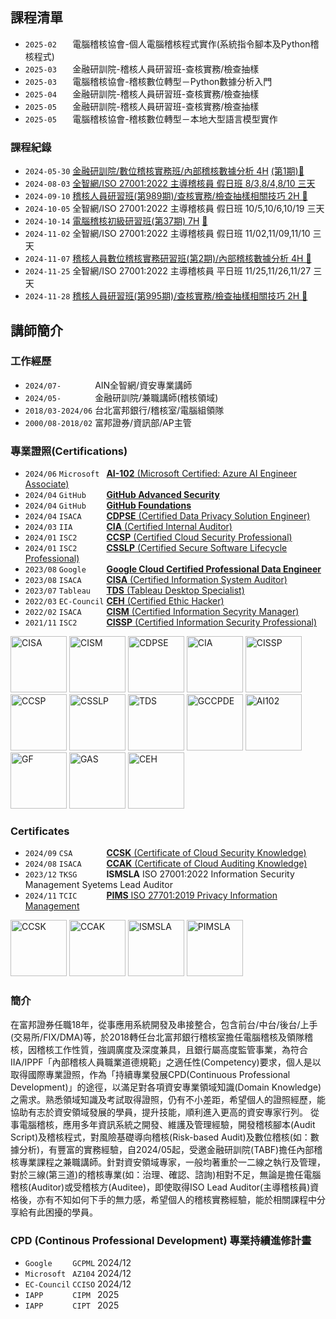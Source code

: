 ## 課程清單
* `2025-02   ` 電腦稽核協會-個人電腦稽核程式實作(系統指令腳本及Python稽核程式)
* `2025-03   ` 金融研訓院-稽核人員研習班-查核實務/檢查抽樣  
* `2025-03   ` 電腦稽核協會-稽核數位轉型－Python數據分析入門  
* `2025-04   ` 金融研訓院-稽核人員研習班-查核實務/檢查抽樣  
* `2025-05   ` 金融研訓院-稽核人員研習班-查核實務/檢查抽樣  
* `2025-05   ` 電腦稽核協會-稽核數位轉型－本地大型語言模型實作

### 課程紀錄
* `2024-05-30` [金融研訓院/數位稽核實務班/內部稽核數據分析 4H](./內部稽核數據分析/) [(第1期)📌](https://www.tabf.org.tw/CourseDetail.aspx?PID=564834)
* `2024-08-03` [全智網/ISO 27001:2022 主導稽核員 假日班 8/3,8/4,8/10 三天](./ISMSLA2022/)
* `2024-09-10` [稽核人員研習班(第989期)/查核實務/檢查抽樣相關技巧 2H 📌](https://www.tabf.org.tw/CourseDetail.aspx?PID=587526)
* `2024-10-05` 全智網/ISO 27001:2022 主導稽核員 假日班 10/5,10/6,10/19 三天
* `2024-10-14` [電腦稽核初級研習班(第37期) 7H](./20241014/) [📌](https://www.tabf.org.tw/CourseDetail.aspx?PID=587447)
* `2024-11-02` 全智網/ISO 27001:2022 主導稽核員 假日班 11/02,11/09,11/10 三天
* `2024-11-07` [稽核人員數位稽核實務研習班(第2期)/內部稽核數據分析 4H 📌](https://www.tabf.org.tw/CourseDetail.aspx?PID=587435)
* `2024-11-25` 全智網/ISO 27001:2022 主導稽核員 平日班 11/25,11/26,11/27 三天
* `2024-11-28` [稽核人員研習班(第995期)/查核實務/檢查抽樣相關技巧 2H 📌](https://www.tabf.org.tw/CourseDetail.aspx?PID=587539)

  
## 講師簡介
### 工作經歷
* `2024/07-       ` AIN全智網/資安專業講師
* `2024/05-       ` 金融研訓院/兼職講師(稽核領域)
* `2018/03-2024/06` 台北富邦銀行/稽核室/電腦組領隊
* `2000/08-2018/02` 富邦證券/資訊部/AP主管

### 專業證照(Certifications)
* `2024/06` `Microsoft ` [**AI-102** (Microsoft Certified: Azure AI Engineer Associate)](https://learn.microsoft.com/api/credentials/share/en-us/arien-chen/81BEEDC7D1C66A02?sharingId=D66CACAF29F5D3)
*	`2024/04` `GitHub    ` [**GitHub Advanced Security**](https://www.credly.com/badges/22134de9-ac6f-41d2-afa1-f6089eea8e4f)
* `2024/04`	`GitHub    ` [**GitHub Foundations**](https://www.credly.com/badges/f9e60f53-e2d9-48d1-a9f8-7c7fa59d2fcd)
*	`2024/04` `ISACA     ` [**CDPSE** (Certified Data Privacy Solution Engineer)](https://www.credly.com/badges/4647b9f5-2935-4d08-bf05-1f201347cec4)
* `2024/03` `IIA       ` [**CIA** (Certified Internal Auditor)](https://www.credly.com/badges/c71d59e1-e355-459d-a272-21f3b08d892d)
*	`2024/01` `ISC2      ` [**CCSP** (Certified Cloud Security Professional)](https://www.credly.com/badges/4c6660a6-cdfe-4d94-b44d-d9a779091d3e)
* `2024/01` `ISC2      ` [**CSSLP** (Certified Secure Software Lifecycle Professional)](https://www.credly.com/badges/cc230878-880f-4a6f-b66f-91be25f0508b)
* `2023/08`	`Google    ` [**Google Cloud Certified Professional Data Engineer**](https://www.credly.com/badges/52104d31-0d6f-4b00-a2d8-594e84cd6e2d)
* `2023/08` `ISACA     ` [**CISA** (Certified Information System Auditor)](https://www.credly.com/badges/69fcf619-5b8d-4f3c-a8d9-9199c78194dd)
* `2023/07` `Tableau   ` [**TDS** (Tableau Desktop Specialist)](https://www.credly.com/badges/b6615378-1446-4765-930b-900288d89564)
*	`2022/03` `EC-Council` [**CEH** (Certified Ethic Hacker)](https://aspen.eccouncil.org/VerifyBadge?type=certification&a=5iYy5cV4/Bpi34meRflirH2pVH7lMspcayUiKixBaxM=)
* `2022/02`	`ISACA     ` [**CISM** (Certified Information Secyrity Manager)](https://www.credly.com/badges/117709b3-73cb-4603-9bb6-09fa30a66c80)
*	`2021/11` `ISC2      ` [**CISSP** (Certified Information Security Professional)](https://www.credly.com/badges/feff5e3a-81c8-481c-bae1-03f9033de46c)


[<img width="90" alt="CISA" src="https://github.com/user-attachments/assets/d9b5b722-b8db-4739-b24f-d3d02153541b">](https://www.credly.com/badges/69fcf619-5b8d-4f3c-a8d9-9199c78194dd) 
[<img width="90" alt="CISM" src="https://github.com/user-attachments/assets/580047a3-c31d-45f2-9206-8f4c2aea4a17">](https://www.credly.com/badges/117709b3-73cb-4603-9bb6-09fa30a66c80) 
[<img width="90" alt="CDPSE" src="https://github.com/user-attachments/assets/a5cf3c7f-41fa-4da0-ab3c-95429e597f47">](https://www.credly.com/badges/4647b9f5-2935-4d08-bf05-1f201347cec4) 
[<img width="90" alt="CIA" src="https://github.com/user-attachments/assets/1d7310d6-facf-445b-810b-50c72c277963">](https://www.credly.com/badges/c71d59e1-e355-459d-a272-21f3b08d892d) 
[<img width="90" alt="CISSP" src="https://github.com/user-attachments/assets/5937d009-90c9-4559-9b20-a612c8501ac7">](https://www.credly.com/badges/feff5e3a-81c8-481c-bae1-03f9033de46c)
[<img width="90" alt="CCSP" src="https://github.com/user-attachments/assets/3cb3aa50-f4ba-47ae-8c06-91d2045dadc4">](https://www.credly.com/badges/4c6660a6-cdfe-4d94-b44d-d9a779091d3e) 
[<img width="90" alt="CSSLP" src="https://github.com/user-attachments/assets/d434d7f8-6b77-44bb-8a06-771dc6988a27">](https://www.credly.com/badges/cc230878-880f-4a6f-b66f-91be25f0508b) 
[<img width="90" alt="TDS" src="https://github.com/user-attachments/assets/bcdb8ee1-4bf6-4bbd-96b7-c76c00e3d1b6">](https://www.credly.com/badges/b6615378-1446-4765-930b-900288d89564) 
[<img width="90" alt="GCCPDE" src="https://github.com/user-attachments/assets/04c34123-3011-4abf-adfa-2083ab3518a9">](https://www.credly.com/badges/52104d31-0d6f-4b00-a2d8-594e84cd6e2d) 
[<img width="90" alt="AI102" src="https://github.com/user-attachments/assets/3cddb337-28b8-4e9a-8ea7-37931f727bc9">](https://learn.microsoft.com/api/credentials/share/en-us/arien-chen/81BEEDC7D1C66A02?sharingId=D66CACAF29F5D3) 
[<img width="90" alt="GF" src="https://github.com/user-attachments/assets/a44c0d5b-1fd1-469f-8e82-58b47a1f01fd">](https://www.credly.com/badges/f9e60f53-e2d9-48d1-a9f8-7c7fa59d2fcd) 
[<img width="90" alt="GAS" src="https://github.com/user-attachments/assets/58741a59-ef46-4758-9329-71694678a555">](https://www.credly.com/badges/22134de9-ac6f-41d2-afa1-f6089eea8e4f) 
[<img width="90" alt="CEH" src="https://github.com/user-attachments/assets/760490c0-718b-46c2-9ce8-72cbb7bab8ef">](https://aspen.eccouncil.org/VerifyBadge?type=certification&a=5iYy5cV4/Bpi34meRflirH2pVH7lMspcayUiKixBaxM=) 


### Certificates
* `2024/09` `CSA       ` [**CCSK** (Certificate of Cloud Security Knowledge)](https://www.credly.com/badges/d64bc9b4-4c2d-4d40-a2c9-8a9241d909c4)
* `2024/08` `ISACA     ` [**CCAK** (Certificate of Cloud Auditing Knowledge)](https://www.credly.com/badges/efec75c3-5ca6-4ac6-9fd1-bf7d91b31c8a)
* `2023/12` `TKSG      ` **ISMSLA** ISO 27001:2022 Information Security Management Syetems Lead Auditor
* `2024/11` `TCIC      ` [**PIMS** ISO 27701:2019 Privacy Information Management](https://www.credly.com/badges/2edbb090-f02a-455c-96f1-fcb55466e1c5)


[<img width="90" alt="CCSK" src="https://github.com/user-attachments/assets/fb3b7b76-7e6d-418a-8fbb-1bd8834f3b2b">](https://www.credly.com/badges/d64bc9b4-4c2d-4d40-a2c9-8a9241d909c4)
[<img width="90" alt="CCAK" src="https://github.com/user-attachments/assets/1b6f2684-8515-42d9-9272-95cb83517623">](https://www.credly.com/badges/efec75c3-5ca6-4ac6-9fd1-bf7d91b31c8a) 
<img width="90" alt="ISMSLA" src="https://github.com/user-attachments/assets/5186a24b-c1fd-432f-a332-0ae20f42db69"> 
[<img width="90" alt="PIMSLA" src="https://github.com/user-attachments/assets/ee9e4f03-ffbf-4216-a90f-2b0829ebd924">](https://www.credly.com/badges/2edbb090-f02a-455c-96f1-fcb55466e1c5)


### 簡介
在富邦證券任職18年，從事應用系統開發及串接整合，包含前台/中台/後台/上手(交易所/FIX/DMA)等，於2018轉任台北富邦銀行稽核室擔任電腦稽核及領隊稽核，因稽核工作性質，強調廣度及深度兼具，且銀行屬高度監管事業，為符合IIA/IPPF「內部稽核人員職業道德規範」之適任性(Competency)要求，個人是以取得國際專業證照，作為「持續專業發展CPD(Continuous Professional Development)」的途徑，以滿足對各項資安專業領域知識(Domain Knowledge)之需求。熟悉領域知識及考試取得證照，仍有不小差距，希望個人的證照經歷，能協助有志於資安領域發展的學員，提升技能，順利進入更高的資安專家行列。
從事電腦稽核，應用多年資訊系統之開發、維護及管理經驗，開發稽核腳本(Audit Script)及稽核程式，對風險基礎導向稽核(Risk-based Audit)及數位稽核(如：數據分析)，有豐富的實務經驗，自2024/05起，受邀金融研訓院(TABF)擔任內部稽核專業課程之兼職講師。針對資安領域專家，一般均著重於一二線之執行及管理，對於三線(第三道)的稽核專業(如：治理、確認、諮詢)相對不足，無論是擔任電腦稽核(Auditor)或受稽核方(Auditee)，即使取得ISO Lead Auditor(主導稽核員)資格後，亦有不知如何下手的無力感，希望個人的稽核實務經驗，能於相關課程中分享給有此困擾的學員。

### CPD (Continous Professional Development) 專業持續進修計畫
* `Google    ` `GCPML` 2024/12
* `Microsoft ` `AZ104` 2024/12
* `EC-Council` `CCISO` 2024/12
* `IAPP      ` `CIPM ` 2025
* `IAPP      ` `CIPT ` 2025  










